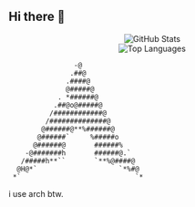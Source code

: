 ## Hi there 👋

<p align="center"> <img src="https://github-readme-stats.vercel.app/api?username=cagriyildirimer&show_icons=true&theme=github_dark" alt="GitHub Stats" /> <br> <img src="https://github-readme-stats.vercel.app/api/top-langs/?username=cagriyildirimer&layout=compact&theme=github_dark" alt="Top Languages" /> </p>


                    -@                
                   .##@               
                  .####@              
                  @#####@             
                . *######@            
               .##@o@#####@           
              /############@          
             /##############@         
            @######@**%######@        
           @######`     %#####o       
          @######@       ######%      
        -@#######h       ######@.`    
       /#####h**``       `**%@####@   
      @H@*`                    `*%#@  
     *`                            `* 


i use arch btw.
